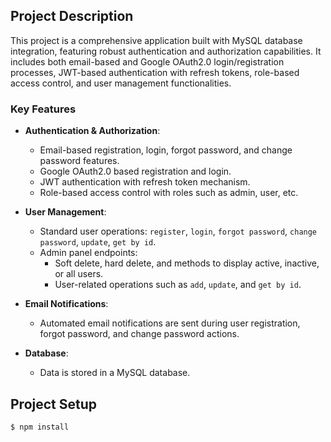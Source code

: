 ## Project Description

This project is a comprehensive application built with MySQL database integration, featuring robust authentication and authorization capabilities. It includes both email-based and Google OAuth2.0 login/registration processes, JWT-based authentication with refresh tokens, role-based access control, and user management functionalities.

### Key Features

- **Authentication & Authorization**:
  - Email-based registration, login, forgot password, and change password features.
  - Google OAuth2.0 based registration and login.
  - JWT authentication with refresh token mechanism.
  - Role-based access control with roles such as admin, user, etc.

- **User Management**:
  - Standard user operations: `register`, `login`, `forgot password`, `change password`, `update`, `get by id`.
  - Admin panel endpoints:
    - Soft delete, hard delete, and methods to display active, inactive, or all users.
    - User-related operations such as `add`, `update`, and `get by id`.

- **Email Notifications**:
  - Automated email notifications are sent during user registration, forgot password, and change password actions.

- **Database**:
  - Data is stored in a MySQL database.

## Project Setup

```bash
$ npm install
